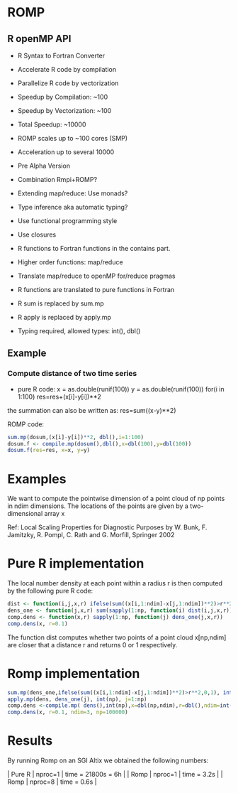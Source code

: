# ROMP

## R openMP API
* R Syntax to Fortran Converter
* Accelerate R code by compilation
* Parallelize R code by vectorization
* Speedup by Compilation: ~100
* Speedup by Vectorization: ~100
* Total Speedup: ~10000

* ROMP scales up to ~100 cores (SMP)
* Acceleration up to several 10000
* Pre Alpha Version
* Combination Rmpi+ROMP?
* Extending map/reduce: Use monads?
* Type inference aka automatic typing?

* Use functional programming style
* Use closures
* R functions to Fortran functions in the contains part.
* Higher order functions: map/reduce
* Translate map/reduce to openMP for/reduce pragmas

* R functions are translated to pure functions in Fortran
* R sum is replaced by sum.mp
* R apply is replaced by apply.mp
* Typing required, allowed types: int(), dbl()
## Example

### Compute distance of two time series
* pure R code: x = as.double(runif(100)) y = as.double(runif(100)) for(i in 1:100) res=res+(x[i]-y[i])**2

the summation can also be written as: res=sum((x-y)**2)

ROMP code: 
```R 
sum.mp(dosum,(x[i]-y[i])**2, dbl(),i=1:100)
dosum.f <- compile.mp(dosum(),dbl(),x=dbl(100),y=dbl(100))
dosum.f(res=res, x=x, y=y) 
```
# Examples

We want to compute the pointwise dimension of a point cloud of np points in ndim dimensions. The locations of the points are given by a two-dimensional array x

Ref: Local Scaling Properties for Diagnostic Purposes by W. Bunk, F. Jamitzky, R. Pompl, C. Rath and G. Morfill, Springer 2002

# Pure R implementation

The local number density at each point within a radius r is then computed by the following pure R code: 
```R
dist <- function(i,j,x,r) ifelse(sum((x[i,1:ndim]-x[j,1:ndim])**2)>r**2,0,1)
dens_one <- function(j,x,r) sum(sapply(1:np, function(i) dist(i,j,x,r)))
comp.dens <- function(x,r) sapply(1:np, function(j) dens_one(j,x,r))
comp.dens(x, r=0.1) 
```
The function dist computes whether two points of a point cloud x[np,ndim] are closer that a distance r and returns 0 or 1 respectively.
# Romp implementation
```R
sum.mp(dens_one,ifelse(sum((x[i,1:ndim]-x[j,1:ndim])**2)>r**2,0,1), int(), i=1:np, j=int())
apply.mp(dens, dens_one(j), int(np), j=1:np)
comp.dens <-compile.mp( dens(),int(np),x=dbl(np,ndim),r=dbl(),ndim=int(),np=int())
comp.dens(x, r=0.1, ndim=3, np=100000) 
```
# Results
By running Romp on an SGI Altix we obtained the following numbers:

| Pure R | nproc=1 | time = 21800s = 6h |
| Romp   | nproc=1 | time = 3.2s        |
| Romp   | nproc=8 | time = 0.6s        |

